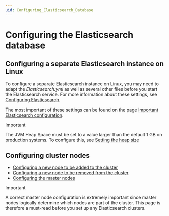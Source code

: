 ```yaml
---
uid: Configuring_Elasticsearch_Database
---
```


# Configuring the Elasticsearch database

## Configuring a separate Elasticsearch instance on Linux

To configure a separate Elasticsearch instance on Linux, you may need to adapt the *Elasticsearch.yml* as well as several other files before you start the Elasticsearch service. For more information about these settings, see [Configuring Elasticsearch](https://www.elastic.co/guide/en/elasticsearch/reference/6.8/settings.html).

The most important of these settings can be found on the page [Important Elasticsearch configuration](https://www.elastic.co/guide/en/elasticsearch/reference/6.8/important-settings.html).

> [!IMPORTANT]
> The JVM Heap Space must be set to a value larger than the default 1 GB on production systems.
> To configure this, see [Setting the heap size](https://www.elastic.co/guide/en/elasticsearch/reference/6.8/heap-size.html)

## Configuring cluster nodes

- [Configuring a new node to be added to the cluster](xref:Configuring_Elasticsearch_node_add)
- [Configuring a new node to be removed from the cluster](xref:Configuring_Elasticsearch_node_remove)
- [Configuring the master nodes](xref:Configuring_master_Elasticsearch_nodes)

> [!IMPORTANT]
> A correct master node configuration is extremely important since master nodes logically determine which nodes are part of the cluster. This page is therefore a must-read before you set up any Elasticsearch clusters.
